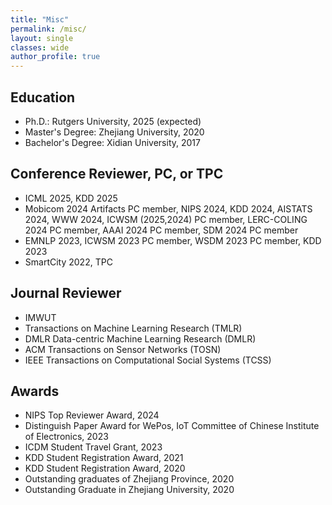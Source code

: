 ```yaml
---
title: "Misc"
permalink: /misc/
layout: single
classes: wide
author_profile: true
---
```


## Education
* Ph.D.: Rutgers University, 2025 (expected)
* Master's Degree: Zhejiang University, 2020
* Bachelor's Degree: Xidian University, 2017

## Conference Reviewer, PC, or TPC
* ICML 2025, KDD 2025
* Mobicom 2024 Artifacts PC member, NIPS 2024, KDD 2024, AISTATS 2024, WWW 2024, ICWSM (2025,2024) PC member, LERC-COLING 2024 PC member, AAAI 2024 PC member, SDM 2024 PC member
* EMNLP 2023, ICWSM 2023 PC member, WSDM 2023 PC member, KDD 2023
* SmartCity 2022, TPC

## Journal Reviewer
* IMWUT
* Transactions on Machine Learning Research (TMLR)
* DMLR Data-centric Machine Learning Research (DMLR)
* ACM Transactions on Sensor Networks (TOSN)
* IEEE Transactions on Computational Social Systems (TCSS)

## Awards
* NIPS Top Reviewer Award, 2024
* Distinguish Paper Award for WePos, IoT Committee of Chinese Institute of Electronics, 2023
* ICDM Student Travel Grant, 2023
* KDD Student Registration Award, 2021
* KDD Student Registration Award, 2020
* Outstanding graduates of Zhejiang Province, 2020
* Outstanding Graduate in Zhejiang University, 2020



